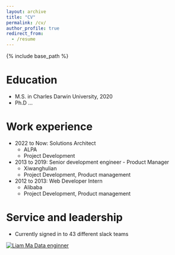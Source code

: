 ```yaml
---
layout: archive
title: "CV"
permalink: /cv/
author_profile: true
redirect_from:
  - /resume
---
```


{% include base_path %}

Education
======
* M.S. in Charles Darwin University, 2020
* Ph.D ...

Work experience
======
* 2022 to Now: Solutions Architect
  * ALPA
  * Project Development
* 2013 to 2019: Senior development engineer - Product Manager
  * Xiwanghulian
  * Project Development, Product management
* 2012 to 2013: Web Developer Intern 
  * Alibaba
  * Project Development, Product management
  
  
Service and leadership
======
* Currently signed in to 43 different slack teams


<!-- [![Liam Ma Data enginner](https://i9.ytimg.com/vi_webp/BWy55Yun8Os/mq1.webp?sqp=CLSZ-qAG-oaymwEmCMACELQB8quKqQMa8AEB-AH-CYAC0AWKAgwIABABGHIgUShBMA8=&rs=AOn4CLC3qjksRNrqcmYfxVzD-EV2mIISBA)](https://youtu.be/BWy55Yun8Os) -->

[![Liam Ma Data enginner](https://zhangguoyuansh.github.io/images/play.jpg)](https://youtu.be/BWy55Yun8Os)

